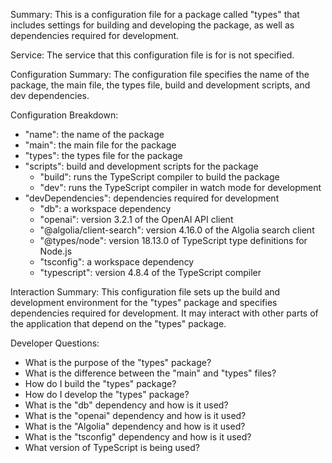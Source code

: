 Summary:
This is a configuration file for a package called "types" that includes settings for building and developing the package, as well as dependencies required for development.

Service:
The service that this configuration file is for is not specified.

Configuration Summary:
The configuration file specifies the name of the package, the main file, the types file, build and development scripts, and dev dependencies.

Configuration Breakdown:
- "name": the name of the package
- "main": the main file for the package
- "types": the types file for the package
- "scripts": build and development scripts for the package
  - "build": runs the TypeScript compiler to build the package
  - "dev": runs the TypeScript compiler in watch mode for development
- "devDependencies": dependencies required for development
  - "db": a workspace dependency
  - "openai": version 3.2.1 of the OpenAI API client
  - "@algolia/client-search": version 4.16.0 of the Algolia search client
  - "@types/node": version 18.13.0 of TypeScript type definitions for Node.js
  - "tsconfig": a workspace dependency
  - "typescript": version 4.8.4 of the TypeScript compiler

Interaction Summary:
This configuration file sets up the build and development environment for the "types" package and specifies dependencies required for development. It may interact with other parts of the application that depend on the "types" package.

Developer Questions:
- What is the purpose of the "types" package?
- What is the difference between the "main" and "types" files?
- How do I build the "types" package?
- How do I develop the "types" package?
- What is the "db" dependency and how is it used?
- What is the "openai" dependency and how is it used?
- What is the "Algolia" dependency and how is it used?
- What is the "tsconfig" dependency and how is it used?
- What version of TypeScript is being used?